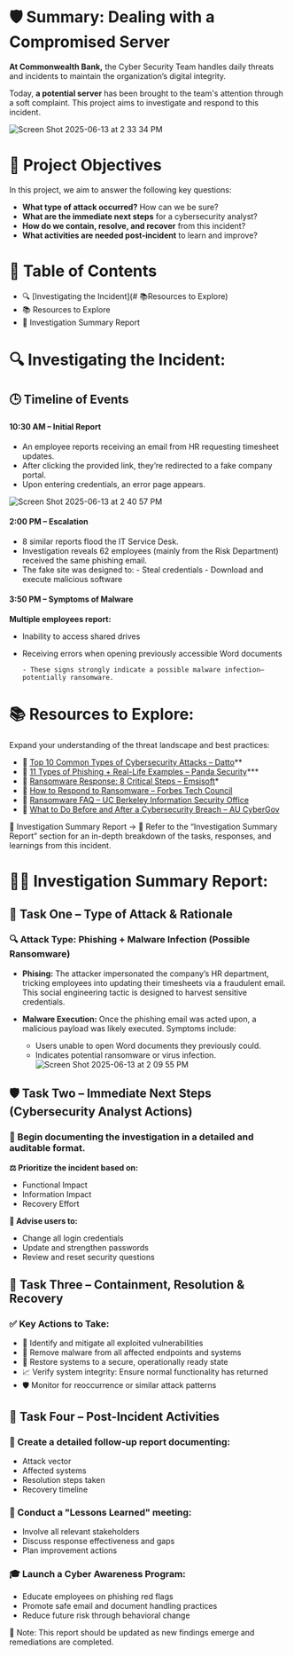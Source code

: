 
# 🛡️ Summary: Dealing with a Compromised Server
**At Commonwealth Bank,** the Cyber Security Team handles daily threats and incidents to maintain the organization’s digital integrity.

Today, **a potential server** has been brought to the team's attention through a soft complaint. This project aims to investigate and respond to this incident.

![Screen Shot 2025-06-13 at 2 33 34 PM](https://github.com/user-attachments/assets/11b4a985-dd20-49eb-8c00-6eaf3ae9d44d)


# 🎯 Project Objectives
In this project, we aim to answer the following key questions:

* **What type of attack occurred?** How can we be sure?
* **What are the immediate next steps** for a cybersecurity analyst?
* **How do we contain, resolve, and recover** from this incident?
* **What activities are needed post-incident** to learn and improve?

# 🧭 Table of Contents
* 🔍 [Investigating the Incident](# 📚Resources to Explore)
* 📚 Resources to Explore
* 📝 Investigation Summary Report

# 🔍 Investigating the Incident:
## 🕒 Timeline of Events
#### 10:30 AM – Initial Report
* An employee reports receiving an email from HR requesting timesheet updates.
* After clicking the provided link, they’re redirected to a fake company portal.
* Upon entering credentials, an error page appears.

![Screen Shot 2025-06-13 at 2 40 57 PM](https://github.com/user-attachments/assets/ac72a0ef-a94e-439f-8f26-03c71da63741)

#### 2:00 PM – Escalation
* 8 similar reports flood the IT Service Desk.
* Investigation reveals 62 employees (mainly from the Risk Department) received the same phishing email.
* The fake site was designed to:
      - Steal credentials
      - Download and execute malicious software

#### 3:50 PM – Symptoms of Malware
**Multiple employees report:**
* Inability to access shared drives
* Receiving errors when opening previously accessible Word documents

      - These signs strongly indicate a possible malware infection—potentially ransomware.

# 📚 Resources to Explore:
Expand your understanding of the threat landscape and best practices:

* 🔗 [Top 10 Common Types of Cybersecurity Attacks – Datto](https://www.datto.com/blog/common-types-of-cyber-security-attacks/)**
* 🔗 [11 Types of Phishing + Real-Life Examples – Panda Security](https://www.pandasecurity.com/en/mediacenter/types-of-phishing/)***
* 🔗 [Ransomware Response: 8 Critical Steps – Emsisoft](https://www.emsisoft.com/en/blog/36921/8-critical-steps-to-take-after-a-ransomware-attack-ransomware-response-guide-for-businesses/)*
* 🔗 [How to Respond to Ransomware – Forbes Tech Council](https://www.forbes.com/councils/forbestechcouncil/2018/12/27/battling-ransomware-how-to-respond-to-a-ransomware-incident/)
* 🔗 [Ransomware FAQ – UC Berkeley Information Security Office](https://security.berkeley.edu/faq/ransomware/)
* 🔗 [What to Do Before and After a Cybersecurity Breach – AU CyberGov](https://www.american.edu/kogod/research/cybergov/upload/what-to-do.pdf)

📝 Investigation Summary Report →
📍 Refer to the “Investigation Summary Report” section for an in-depth breakdown of the tasks, responses, and learnings from this incident.

# 🕵️‍♀️ Investigation Summary Report:
## 🧩 Task One – Type of Attack & Rationale
### 🔍 Attack Type: Phishing + Malware Infection (Possible Ransomware)
* **Phising:**
The attacker impersonated the company’s HR department, tricking employees into updating their timesheets via a fraudulent email. This social engineering tactic is designed to harvest sensitive credentials.

* **Malware Execution:**
Once the phishing email was acted upon, a malicious payload was likely executed. Symptoms include:
    - Users unable to open Word documents they previously could.
    - Indicates potential ransomware or virus infection.
![Screen Shot 2025-06-13 at 2 09 55 PM](https://github.com/user-attachments/assets/bf32f52a-afbe-495b-9f47-51524ac79111)


## 🛡 Task Two – Immediate Next Steps (Cybersecurity Analyst Actions)
### 📝 Begin documenting the investigation in a detailed and auditable format.

**⚖️ Prioritize the incident based on:**

* Functional Impact
* Information Impact
* Recovery Effort

**🔐 Advise users to:**

* Change all login credentials
* Update and strengthen passwords
* Review and reset security questions

## 🔧 Task Three – Containment, Resolution & Recovery
### ✅ Key Actions to Take:
* 🔎 Identify and mitigate all exploited vulnerabilities
* 🧼 Remove malware from all affected endpoints and systems
* 🔁 Restore systems to a secure, operationally ready state
* 📈 Verify system integrity: Ensure normal functionality has returned
* 🛡 Monitor for reoccurrence or similar attack patterns

  
## 🧠 Task Four – Post-Incident Activities
### 📄 Create a detailed follow-up report documenting:

* Attack vector
* Affected systems
* Resolution steps taken
* Recovery timeline

### 🧩 Conduct a "Lessons Learned" meeting:

* Involve all relevant stakeholders
* Discuss response effectiveness and gaps
* Plan improvement actions

### 🎓 Launch a Cyber Awareness Program:

* Educate employees on phishing red flags
* Promote safe email and document handling practices
* Reduce future risk through behavioral change

📌 Note: This report should be updated as new findings emerge and remediations are completed. 










